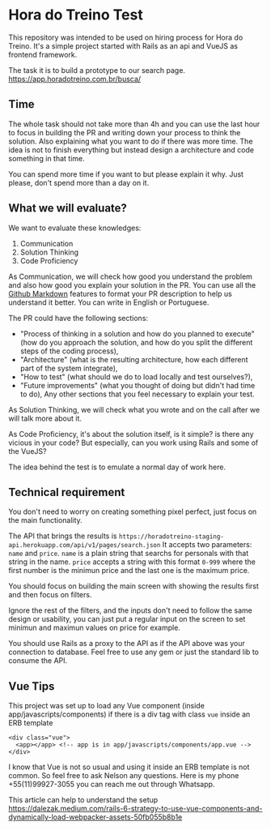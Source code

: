# Hora do Treino Test

This repository was intended to be used on hiring process for Hora do Treino.
It's a simple project started with Rails as an api and VueJS as frontend framework.

The task it is to build a prototype to our search page. https://app.horadotreino.com.br/busca/

## Time

The whole task should not take more than 4h and you can use the last hour to focus in building
the PR and writing down your process to think the solution. Also explaining what you want to do
if there was more time. The idea is not to finish everything but instead design a architecture and
code something in that time.

You can spend more time if you want to but please explain it why. Just please, don't spend more than a day on it.

## What we will evaluate?

We want to evaluate these knowledges:

1. Communication
2. Solution Thinking
3. Code Proficiency

As Communication, we will check how good you understand the problem and also how good you explain
your solution in the PR. You can use all the
[Github Markdown](https://docs.github.com/en/get-started/writing-on-github/getting-started-with-writing-and-formatting-on-github/basic-writing-and-formatting-syntax)
features to format your PR description to help us understand it better.
You can write in English or Portuguese.

The PR could have the following sections:
- "Process of thinking in a solution and how do you planned to execute" (how do you approach the solution, and how do you split the different steps of the coding process),
- "Architecture" (what is the resulting architecture, how each different part of the system integrate),
- "How to test" (what should we do to load locally and test ourselves?),
- "Future improvements" (what you thought of doing but didn't had time to do),
Any other sections that you feel necessary to explain your test.

As Solution Thinking, we will check what you wrote and on the call after we will talk more about it.

As Code Proficiency, it's about the solution itself, is it simple? is there any vicious in your code?
But especially, can you work using Rails and some of the VueJS?

The idea behind the test is to emulate a normal day of work here.

## Technical requirement

You don't need to worry on creating something pixel perfect, just focus on the main functionality.

The API that brings the results is `https://horadotreino-staging-api.herokuapp.com/api/v1/pages/search.json`
It accepts two parameters: `name` and `price`. `name` is a plain string that searchs for personals with that string in the name.
`price` accepts a string with this format `0-999` where the first number is the minimun price and the last one is the maximum price.

You should focus on building the main screen with showing the results first and then focus on filters.

Ignore the rest of the filters, and the inputs don't need to follow the same design or usability, you can just put a regular input on the screen to set minimun and maximun values on price for example.

You should use Rails as a proxy to the API as if the API above was your connection to database. Feel free to use any gem or just the standard lib to consume the API.

## Vue Tips

This project was set up to load any Vue component (inside app/javascripts/components) if there is a div tag with class `vue` inside an ERB template

```
<div class="vue">
  <app></app> <!-- app is in app/javascripts/components/app.vue -->
</div>
```

I know that Vue is not so usual and using it inside an ERB template is not common. So feel free to ask Nelson any questions. Here is my phone +55(11)99927-3055 you can reach me out through Whatsapp.

This article can help to understand the setup https://dalezak.medium.com/rails-6-strategy-to-use-vue-components-and-dynamically-load-webpacker-assets-50fb055b8b1e